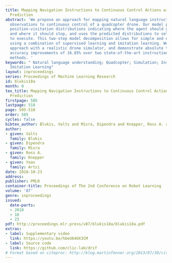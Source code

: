 ```yaml
---
title: Mapping Navigation Instructions to Continuous Control Actions with Position-Visitation
  Prediction
abstract: 'We propose an approach for mapping natural language instructions and raw
  observations to continuous control of a quadcopter drone. Our model predicts interpretable
  position-visitation distributions indicating where the agent should go during execution
  and where it should stop, and uses the predicted distributions to select the actions
  to execute. This two-step model decomposition allows for simple and efficient training
  using a combination of supervised learning and imitation learning. We evaluate our
  approach with a realistic drone simulator, and demonstrate absolute task-completion
  accuracy improvements of 16.85% over two state-of-the-art instruction-following
  methods. '
keywords: " Natural language understanding; Quadcopter; Simulation; Instruction Following;
  Imitation Learning"
layout: inproceedings
series: Proceedings of Machine Learning Research
id: blukis18a
month: 0
tex_title: Mapping Navigation Instructions to Continuous Control Actions with Position-Visitation
  Prediction
firstpage: 505
lastpage: 518
page: 505-518
order: 505
cycles: false
bibtex_author: Blukis, Valts and Misra, Dipendra and Knepper, Ross A. and Artzi, Yoav
author:
- given: Valts
  family: Blukis
- given: Dipendra
  family: Misra
- given: Ross A.
  family: Knepper
- given: Yoav
  family: Artzi
date: 2018-10-23
address: 
publisher: PMLR
container-title: Proceedings of The 2nd Conference on Robot Learning
volume: '87'
genre: inproceedings
issued:
  date-parts:
  - 2018
  - 10
  - 23
pdf: http://proceedings.mlr.press/v87/blukis18a/blukis18a.pdf
extras:
- label: Supplementary video
  link: https://youtu.be/hbeU64UX3CM
- label: Source code
  link: https://github.com/clic-lab/drif
# Format based on citeproc: http://blog.martinfenner.org/2013/07/30/citeproc-yaml-for-bibliographies/
---
```

